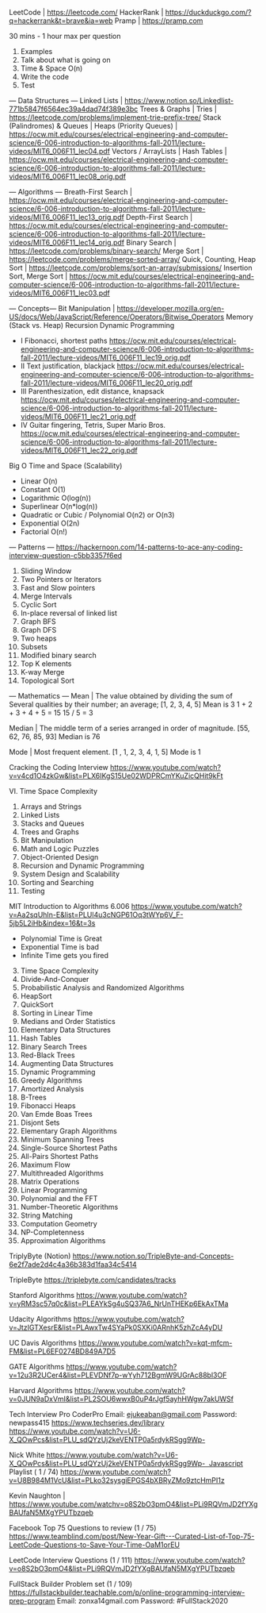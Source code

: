 LeetCode | https://leetcode.com/ 
HackerRank | https://duckduckgo.com/?q=hackerrank&t=brave&ia=web
Pramp | https://pramp.com

30 mins - 1 hour max per question

1.	Examples
2.	Talk about what is going on
3. 	Time & Space O(n)
4.	Write the code
5.	Test

— Data Structures —
Linked Lists | https://www.notion.so/LinkedIist-771b5847f6564ec39a4dad74f389e3bc
Trees & Graphs | 
Tries | https://leetcode.com/problems/implement-trie-prefix-tree/
Stack (Palindromes) & Queues | 
Heaps (Priority Queues) | https://ocw.mit.edu/courses/electrical-engineering-and-computer-science/6-006-introduction-to-algorithms-fall-2011/lecture-videos/MIT6_006F11_lec04.pdf
Vectors / ArrayLists | 
Hash Tables | https://ocw.mit.edu/courses/electrical-engineering-and-computer-science/6-006-introduction-to-algorithms-fall-2011/lecture-videos/MIT6_006F11_lec08_orig.pdf

— Algorithms —
Breath-First Search | https://ocw.mit.edu/courses/electrical-engineering-and-computer-science/6-006-introduction-to-algorithms-fall-2011/lecture-videos/MIT6_006F11_lec13_orig.pdf
Depth-First Search | https://ocw.mit.edu/courses/electrical-engineering-and-computer-science/6-006-introduction-to-algorithms-fall-2011/lecture-videos/MIT6_006F11_lec14_orig.pdf
Binary Search | https://leetcode.com/problems/binary-search/
Merge Sort | https://leetcode.com/problems/merge-sorted-array/
Quick, Counting, Heap Sort | https://leetcode.com/problems/sort-an-array/submissions/
Insertion Sort, Merge Sort | https://ocw.mit.edu/courses/electrical-engineering-and-computer-science/6-006-introduction-to-algorithms-fall-2011/lecture-videos/MIT6_006F11_lec03.pdf


— Concepts—
Bit Manipulation | https://developer.mozilla.org/en-US/docs/Web/JavaScript/Reference/Operators/Bitwise_Operators
Memory (Stack vs. Heap)
Recursion
Dynamic Programming
- I Fibonacci, shortest paths https://ocw.mit.edu/courses/electrical-engineering-and-computer-science/6-006-introduction-to-algorithms-fall-2011/lecture-videos/MIT6_006F11_lec19_orig.pdf
- II Text justification, blackjack https://ocw.mit.edu/courses/electrical-engineering-and-computer-science/6-006-introduction-to-algorithms-fall-2011/lecture-videos/MIT6_006F11_lec20_orig.pdf
- III Parenthesization, edit distance, knapsack https://ocw.mit.edu/courses/electrical-engineering-and-computer-science/6-006-introduction-to-algorithms-fall-2011/lecture-videos/MIT6_006F11_lec21_orig.pdf
- IV Guitar fingering, Tetris, Super Mario Bros. https://ocw.mit.edu/courses/electrical-engineering-and-computer-science/6-006-introduction-to-algorithms-fall-2011/lecture-videos/MIT6_006F11_lec22_orig.pdf

Big O Time and Space (Scalability)
- Linear O(n)
- Constant O(1)
- Logarithmic O(log(n))
- Superlinear O(n*log(n))
- Quadratic or Cubic / Polynomial O(n2) or O(n3)
- Exponential O(2n)
- Factorial O(n!)


— Patterns —
https://hackernoon.com/14-patterns-to-ace-any-coding-interview-question-c5bb3357f6ed
1. Sliding Window
2. Two Pointers or Iterators
3. Fast and Slow pointers
4. Merge Intervals
5. Cyclic Sort
6. In-place reversal of linked list
7. Graph BFS
8. Graph DFS
9. Two heaps 
10. Subsets
11. Modified binary search
12. Top K elements
13. K-way Merge
14. Topological Sort


— Mathematics —
Mean | The value obtained by dividing the sum of Several qualities by their number; an average;
[1, 2, 3, 4, 5] Mean is 3
1 + 2 + 3 + 4 + 5 = 15
15 / 5 =  3

Median | The middle term of a series arranged in order of magnitude. 
[55, 62, 76, 85, 93] Median is 76

Mode | Most frequent element.
[1 , 1, 2, 3, 4, 1, 5] Mode is 1



Cracking the Coding Interview
https://www.youtube.com/watch?v=v4cd1O4zkGw&list=PLX6IKgS15Ue02WDPRCmYKuZicQHit9kFt

VI. Time Space Complexity
1. Arrays and Strings
2. Linked Lists
3. Stacks and Queues
4. Trees and Graphs
5. Bit Manipulation
6. Math and Logic Puzzles
7. Object-Oriented Design
8. Recursion and Dynamic Programming
9. System Design and Scalability
10. Sorting and Searching
11. Testing


MIT Introduction to Algorithms 6.006
https://www.youtube.com/watch?v=Aa2sqUhIn-E&list=PLUl4u3cNGP61Oq3tWYp6V_F-5jb5L2iHb&index=16&t=3s

- Polynomial Time is Great
- Exponential Time is bad
- Infinite Time gets you fired

3. Time Space Complexity
4. Divide-And-Conquer
5. Probabilistic Analysis and Randomized Algorithms
6. HeapSort
7. QuickSort
8. Sorting in Linear Time
9. Medians and Order Statistics
10. Elementary Data Structures
11. Hash Tables
12. Binary Search Trees
13. Red-Black Trees
14. Augmenting Data Structures
15. Dynamic Programming
16. Greedy Algorithms
17. Amortized Analysis
18. B-Trees
19. Fibonacci Heaps
20. Van Emde Boas Trees
21. Disjont Sets
22. Elementary Graph Algorithms
23. Minimum Spanning Trees
24. Single-Source Shortest Paths
25. All-Pairs Shortest Paths
26. Maximum Flow
27. Multithreaded Algorithms
28. Matrix Operations
29. Linear Programming
30. Polynomial and the FFT
31. Number-Theoretic Algorithms
32. String Matching
33. Computation Geometry
34. NP-Completenness
35. Approximation Algorithms


TriplyByte (Notion)
https://www.notion.so/TripleByte-and-Concepts-6e2f7ade2d4c4a36b383d1faa34c5414

TripleByte
https://triplebyte.com/candidates/tracks

Stanford Algorithms 
https://www.youtube.com/watch?v=yRM3sc57q0c&list=PLEAYkSg4uSQ37A6_NrUnTHEKp6EkAxTMa

Udacity Algorithms
https://www.youtube.com/watch?v=JtzIGTXesrE&list=PLAwxTw4SYaPk0SXKi0ARnhK5zhZcA4yDU

UC Davis Algorithms
https://www.youtube.com/watch?v=kqt-mfcm-FM&list=PL6EF0274BD849A7D5

GATE Algorithms
https://www.youtube.com/watch?v=12u3R2UCer4&list=PLEVDNf7p-wYyh712BgmW9UGrAc88bl3OF

Harvard Algorithms
https://www.youtube.com/watch?v=0JUN9aDxVmI&list=PL2SOU6wwxB0uP4rJgf5ayhHWgw7akUWSf

Tech Interview Pro 
CoderPro 
Email: ejukeaban@gmail.com
Password: newpass415
https://www.techseries.dev/library
https://www.youtube.com/watch?v=U6-X_QOwPcs&list=PLU_sdQYzUj2keVENTP0a5rdykRSgg9Wp-

Nick White 
https://www.youtube.com/watch?v=U6-X_QOwPcs&list=PLU_sdQYzUj2keVENTP0a5rdykRSgg9Wp-  Javascript Playlist ( 1 / 74)
https://www.youtube.com/watch?v=U8B984M1VcU&list=PLko32sysgiEPGS4bXBRyZMo9ztcHmPI1z

Kevin Naughton | https://www.youtube.com/watchv=o8S2bO3pmO4&list=PLi9RQVmJD2fYXgBAUfaN5MXgYPUTbzqeb

Facebook Top 75 Questions to review (1 / 75)
https://www.teamblind.com/post/New-Year-Gift---Curated-List-of-Top-75-LeetCode-Questions-to-Save-Your-Time-OaM1orEU

LeetCode Interview Questions (1 / 111)
https://www.youtube.com/watch?v=o8S2bO3pmO4&list=PLi9RQVmJD2fYXgBAUfaN5MXgYPUTbzqeb

FullStack Builder Problem set (1 / 109)
https://fullstackbuilder.teachable.com/p/online-programming-interview-prep-program
Email: zonxa14gmail.com
Password: #FullStack2020
